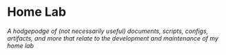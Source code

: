 # Home Lab

_A hodgepodge of (not necessarily useful) documents, scripts, configs, artifacts, and more that relate to the development and maintenance of my home lab_
